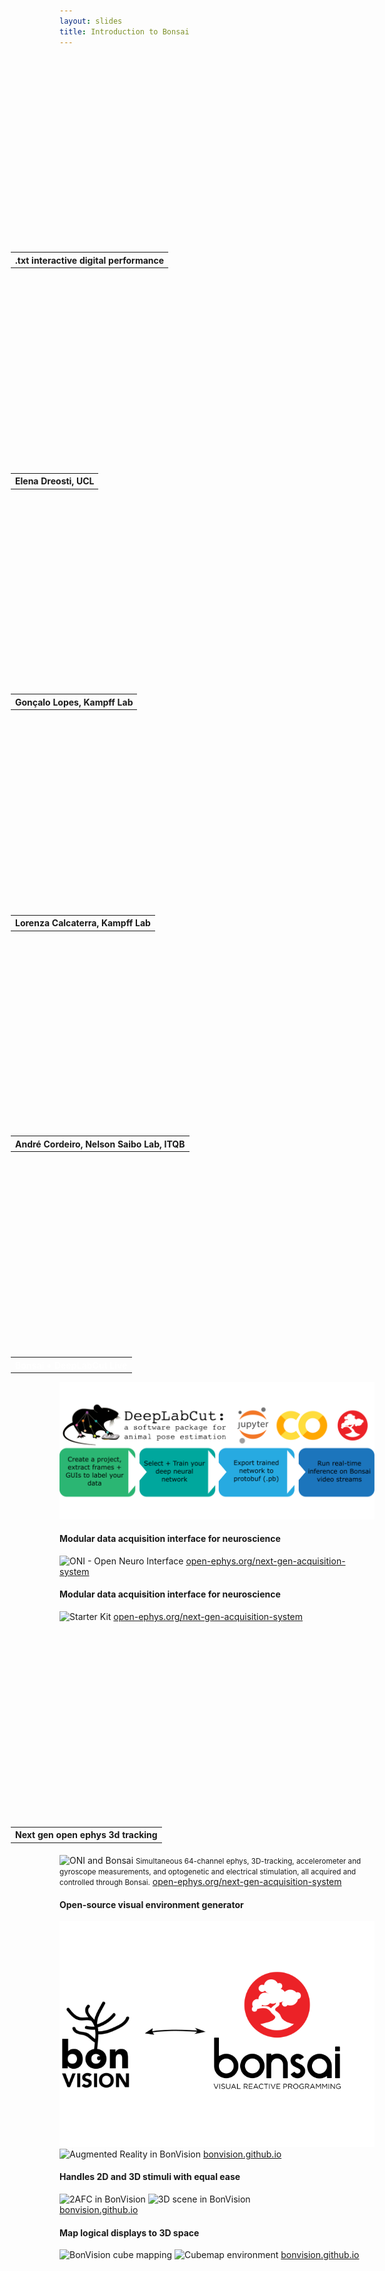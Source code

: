 ```yaml
---
layout: slides
title: Introduction to Bonsai
---
```


<section data-markdown data-separator="^\n---\n$" data-separator-vertical="^\n--\n$">
<script type="text/template">

![Bonsai](./assets/images/bonsai-lettering.svg)

### A Visual Language for  
### Scientific Experimentation
<table style="width: 100%;">
  <tr>
    <td width="33%" align="center" style="vertical-align:middle">Gonçalo Lopes</td>
    <td width="33%" align="center" style="vertical-align:top"><a href="https://bonsai-rx.org"><strong>bonsai-rx.org</strong></a></td>
    <td width="33%" align="center" style="vertical-align:middle"><a href="https://neurogears.org"><img alt="NeuroGEARS" src="./assets/images/neurogears.svg"/></a></td>
  </tr>
</table>

---

### Biology and rapid prototyping

On the nature of experimental tools:

* Accessible
<!-- .element: class="fragment" data-fragment-index="1" -->
<!-- Accessible both in the sense that everyone can use... (so many walks of life in neuroscience) -->
<!-- ... but also in the sense that they can be understood. (using a tool with understanding is transformative) -->
* Forward-thinking
<!-- .element: class="fragment" data-fragment-index="2" -->
<!--  We want our tools to push the bar of what we can measure... (vastly underpowered tools) -->
<!--  ... but equally importantly we want them to challenge and surprise us. (surprise is the basis of discovery) -->
* Versatile
<!-- .element: class="fragment" data-fragment-index="3" -->
<!--  We need to combine tools in all sorts of ways... (crazy neuro experiments) -->
<!--  ... but also be inclusive to modifications and new demands -->

---

![Devices compatible with Bonsai](./assets/images/bonsai-applications.svg)

</script>
</section>

<!-- Raw HTML for embedded iframe backgrounds -->
<section data-background="#000000">
    <section data-background-iframe="https://www.youtube.com/embed/qXcIZ1R68SQ?controls=0&amp;enablejsapi=1&amp;autoplay=1&amp;loop=1&amp;playlist=qXcIZ1R68SQ&amp;showinfo=0&amp;rel=0&amp;html5=1">
    </section>
    <section data-background-iframe="https://www.youtube.com/embed/jKB0d9vsfgA?controls=0&amp;enablejsapi=1&amp;autoplay=1&amp;loop=1&amp;start=108&amp;playlist=jKB0d9vsfgA&amp;showinfo=0&amp;rel=0&amp;html5=1">
      <table style="height: 20%; margin-top: 65%; margin-left: -78px;">
        <tr><th>.txt interactive digital performance</th></tr>
      </table>
    </section>
    <section data-background-iframe="https://www.youtube.com/embed/4q9mFkZ3J_g?controls=0&amp;enablejsapi=1&amp;autoplay=1&amp;loop=1&amp;playlist=4q9mFkZ3J_g&amp;showinfo=0&amp;rel=0&amp;html5=1">
      <table style="height: 20%; margin-top: 65%; margin-left: -78px;">
        <tr><th>Elena Dreosti, UCL</th></tr>
      </table>
    </section>
    <section data-background-iframe="https://www.youtube.com/embed/wwU6TzUJxNU?controls=0&amp;enablejsapi=1&amp;autoplay=1&amp;loop=1&amp;playlist=wwU6TzUJxNU&amp;showinfo=0&amp;rel=0&amp;html5=1">
      <table style="height: 20%; margin-top: 65%; margin-left: -78px;">
        <tr><th>Gonçalo Lopes, Kampff Lab</th></tr>
      </table>
    </section>
    <section data-background-iframe="https://www.youtube.com/embed/qXqAXgXJPmo?controls=0&amp;enablejsapi=1&amp;autoplay=1&amp;showinfo=0&amp;rel=0&amp;html5=1">
      <table style="height: 20%; margin-top: 65%; margin-left: -78px;">
        <tr><th>Lorenza Calcaterra, Kampff Lab</th></tr>
      </table>
    </section>
    <section data-background-iframe="https://www.youtube.com/embed/nH41R0_RUgc?controls=0&amp;enablejsapi=1&amp;autoplay=1&amp;loop=1&amp;playlist=nH41R0_RUgc&amp;showinfo=0&amp;rel=0&amp;html5=1">
      <table style="height: 20%; margin-top: 65%; margin-left: -78px;">
        <tr><th>André Cordeiro, Nelson Saibo Lab, ITQB</th></tr>
      </table>
    </section>
</section>

<section data-markdown data-separator="^\n---\n$" data-separator-vertical="^\n--\n$">
<script type="text/template">

![Bonsai workflow editor](./assets/images/editor.jpg)

---

<!-- .element: data-transition="default none" -->
#### A metaphor for observable sequences

<img alt="Nasa twitter account" src="./assets/images/nasatwitter.jpg" width="400"/>

--

<!-- .element: data-transition="none" -->
#### A metaphor for observable sequences

<img alt="Webcam twitter account" src="./assets/images/webcamtwitter.jpg" width="400"/>

---

<!-- .element: data-transition="default none" -->
![Workflow](./assets/images/cameracapture.svg)
<!-- .element: style="display: inline-block; vertical-align: middle;" -->
![Marble diagram](./assets/images/framepicker-marblecanvas.svg)
<!-- .element: style="display: inline-block; vertical-align: middle;" -->

--

<!-- .element: data-transition="default none" -->
![Workflow](./assets/images/graycam.svg)
<!-- .element: style="display: inline-block; vertical-align: middle;" -->
![Marble diagram](./assets/images/graycam-marble.svg)
<!-- .element: class="fragment" style="display: inline-block; vertical-align: middle;" -->

--

<!-- .element: data-transition="default none" -->
![Workflow](./assets/images/framepicker-key.svg)
<!-- .element: style="display: inline-block; vertical-align: middle;" -->
![Marble diagram](./assets/images/framepicker-marblecanvas.svg)
<!-- .element: style="display: inline-block; vertical-align: middle;" -->

--

<!-- .element: data-transition="default none" -->
![Workflow](./assets/images/framepicker-capture.svg)
<!-- .element: style="display: inline-block; vertical-align: middle;" -->
![Marble diagram](./assets/images/cameracapture-marble.svg)
<!-- .element: style="display: inline-block; vertical-align: middle;" -->

--

<!-- .element: data-transition="none" -->
![Workflow](./assets/images/framepicker-grayscale.svg)
<!-- .element: style="display: inline-block; vertical-align: middle;" -->
![Marble diagram](./assets/images/grayscalefile.svg)
<!-- .element: style="display: inline-block; vertical-align: middle;" -->

--

<!-- .element: data-transition="none" -->
![Workflow](./assets/images/framepicker-grayscale.svg)
<!-- .element: style="display: inline-block; vertical-align: middle;" -->
![Marble diagram](./assets/images/grayscaletransform.svg)
<!-- .element: style="display: inline-block; vertical-align: middle;" -->

--

<!-- .element: data-transition="none" -->
![Workflow](./assets/images/framepicker-sample.svg)
<!-- .element: style="display: inline-block; vertical-align: middle;" -->
![Marble diagram](./assets/images/sample.svg)
<!-- .element: style="display: inline-block; vertical-align: middle;" -->

--

<!-- .element: data-transition="none" -->
![Workflow](./assets/images/framepicker-saveimage.svg)
<!-- .element: style="display: inline-block; vertical-align: middle;" -->
![Marble diagram](./assets/images/saveimage.svg)
<!-- .element: style="display: inline-block; vertical-align: middle;" -->

--

<!-- .element: data-transition="none" -->
![Workflow](./assets/images/framepicker-saveimage.svg)
<!-- .element: style="display: inline-block; vertical-align: middle;" -->
![Marble diagram](./assets/images/saveimagesink.svg)
<!-- .element: style="display: inline-block; vertical-align: middle;" -->

--

<!-- .element: data-transition="none" -->
![Workflow](./assets/images/framepicker-key.svg)
<!-- .element: style="display: inline-block; vertical-align: middle;" -->
![Marble diagram](./assets/images/framepicker-marblecanvas.svg)
<!-- .element: style="display: inline-block; vertical-align: middle;" -->

--

<!-- .element: data-transition="none" -->
![Workflow](./assets/images/framepicker.svg)
<!-- .element: style="display: inline-block; vertical-align: middle;" -->
![Marble diagram](./assets/images/conditionkey.svg)
<!-- .element: class="fragment" style="display: inline-block; vertical-align: middle;" -->

---

<!-- .element: data-transition="default none" -->
##### Operator Categories

![Operator categories](./assets/images/categories-simple.svg)
<!-- .element: style="padding: 30px; display: inline-block; vertical-align: middle;" -->

--

<!-- .element: data-transition="none" -->
##### Operator Categories

![Operator categories](./assets/images/categories.svg)
<!-- .element: style="padding: 30px; display: inline-block; vertical-align: middle;" -->

---

###### Skip

![Skip](./assets/images/skip.svg)

---

###### Take

![Take](./assets/images/take.svg)

---

###### SkipUntil

![SkipUntil](./assets/images/skipuntil.svg)

---

###### TakeUntil

![TakeUntil](./assets/images/takeuntil.svg)

---

###### CombineLatest

![CombineLatest](./assets/images/combinelatest.svg)

---

<!-- .element: data-transition="default none" -->
###### Transform

![Transform](./assets/images/transform.svg)

--

<!-- .element: data-transition="default none" -->
###### Select

![Select](./assets/images/select.svg)

--

<!-- .element: data-transition="none default" -->
###### SelectMany

![SelectMany](./assets/images/selectmany.svg)

--

<!-- .element: data-transition="none default" -->
###### SelectMany: Play audio on cue

![SelectMany](./assets/images/selectmany-playsound-1.svg)

--

<!-- .element: data-transition="none default" -->
###### SelectMany: Play audio on cue

![SelectMany](./assets/images/selectmany-playsound-2.svg)

---

<!-- .element: data-transition="default none" -->
###### TriggeredWindow

![TriggeredWindow](./assets/images/triggeredwindow.svg)

--

<!-- .element: data-transition="none default" -->
###### TriggeredWindow: Record triggered video

![SelectMany](./assets/images/triggeredwindow-recordclip.svg)

---

<!-- .element: data-transition="default fade-out" -->
![Bonsai in systems neuroscience](./assets/images/bonsai-open.svg)

--

<!-- .element: data-transition="fade-in none" -->
![Devices compatible with Bonsai](./assets/images/bonsai-devices.svg)

</script>
</section>

<!-- Raw HTML for embedded iframe backgrounds -->
<section>
  <section data-background-iframe="https://www.youtube.com/embed/0aachcS0CUY?controls=0&amp;enablejsapi=1&amp;autoplay=1&amp;loop=1&amp;playlist=wwU6TzUJxNU&amp;showinfo=0&amp;rel=0&amp;html5=1">
    <table style="height: 20%; margin-top: 65%; margin-left: -78px; color: white;">
      <tr><th>Bonsai + DeepLabCut Live</th></tr>
    </table>
  </section>
  <section>
    <img src="./assets/images/bonsai-dlc.svg" alt="DLC Pipeline">
  </section>
</section>

<section data-markdown data-separator="^\n---\n$" data-separator-vertical="^\n--\n$">
<script type="text/template">

#### Hardware sync all devices on acquisition
![Harp-Bonsai](./assets/images/bonsai-harp.svg)
![Clock Synchronizer](https://lh5.googleusercontent.com/j6odihyk6Hp5gVbMj7yJNQqLA-4wgTrgkOyixvtUIqyqj7maJgsyrJxNdpJu0ox1FZf3GYiIhd6zdY1Rd5vvfEFJrF9Til-h2eqQ4ZYH4PRNqgOLeA=w371)

Clock deviation: ± 44 µs

</script>
</section>

<!-- Raw HTML for embedded iframe backgrounds -->
<section>
  <section data-transition="fade-out fade-in">
    <h4>Modular data acquisition interface for neuroscience</h4>
    <img src="https://images.squarespace-cdn.com/content/v1/53039db8e4b0649958e13c7b/1574273113210-4CX9F2C8RR2CVILOW4VQ/ke17ZwdGBToddI8pDm48kGuuwVLPS_RP0tQbXFCYQD0UqsxRUqqbr1mOJYKfIPR7LoDQ9mXPOjoJoqy81S2I8N_N4V1vUb5AoIIIbLZhVYwL8IeDg6_3B-BRuF4nNrNcQkVuAT7tdErd0wQFEGFSnDI_fzWSjG-nTaKLKwXhqxN-PosbykKAe4VpyL0BddSzrVR2hKTmxZKiCvfb0xUQVA/common_interface_header.png?format=1500w" alt="ONI - Open Neuro Interface" />
    <a href="https://open-ephys.org/next-gen-acquisition-system">open-ephys.org/next-gen-acquisition-system</a>
  </section>
  <section data-transition="fade-out fade-in">
    <h4>Modular data acquisition interface for neuroscience</h4>
    <img src="https://images.squarespace-cdn.com/content/v1/53039db8e4b0649958e13c7b/1574733798710-FEMR4HF1R5I4J8BX8UEB/ke17ZwdGBToddI8pDm48kA47qaxzGU3oa60Mv3IrElh7gQa3H78H3Y0txjaiv_0fDoOvxcdMmMKkDsyUqMSsMWxHk725yiiHCCLfrh8O1z4YTzHvnKhyp6Da-NYroOW3ZGjoBKy3azqku80C789l0hGaawTDWlunVGEFKwsEdnE_ZbuhWuTjDl9Hn0Vaidb23CyzgPgNZ_l0zINYXrCLdg/image%2B%25283%2529.jpg?format=1500w" alt="Starter Kit">
    <a href="https://open-ephys.org/next-gen-acquisition-system">open-ephys.org/next-gen-acquisition-system</a>
  </section>
  <section data-background-iframe="https://www.youtube.com/embed/8xC404aTSUo?controls=0&amp;enablejsapi=1&amp;autoplay=1&amp;loop=1&amp;playlist=wwU6TzUJxNU&amp;showinfo=0&amp;rel=0&amp;html5=1">
    <table style="height: 20%; margin-top: 65%; margin-left: -78px;">
      <tr><th>Next gen open ephys 3d tracking</th></tr>
    </table>
  </section>
  <section>
    <h4></h4>
    <img src="https://images.squarespace-cdn.com/content/v1/53039db8e4b0649958e13c7b/1563647325514-888R4JTXR232PAGYQT0U/ke17ZwdGBToddI8pDm48kB3IFERSih8gSc9gwbTEaQN7gQa3H78H3Y0txjaiv_0fDoOvxcdMmMKkDsyUqMSsMWxHk725yiiHCCLfrh8O1z4YTzHvnKhyp6Da-NYroOW3ZGjoBKy3azqku80C789l0qwNYAhhCBGzdWC7lMoYU-ya3ojHJMwcNa85ssvbLJl-kO2cj3f-oxvdCV5LnVd2Cw/image-asset.png?format=750w" alt="ONI and Bonsai">
    <small>Simultaneous 64-channel ephys, 3D-tracking, accelerometer and gyroscope measurements, and optogenetic and electrical stimulation, all acquired and controlled through Bonsai.</small>
    <a href="https://open-ephys.org/next-gen-acquisition-system">open-ephys.org/next-gen-acquisition-system</a>
  </section>
</section>

<!-- Raw HTML for embedded iframe backgrounds -->
<section>
  <section data-transition="fade-out fade-in">
    <h4>Open-source visual environment generator</h4>
    <img src="./assets/images/bonsai-bonvision.svg" alt="BonVision-Bonsai" />
    <img src="https://bonvision.github.io/assets/Images/Demos/DemoAR_v3.gif" width="50%" alt="Augmented Reality in BonVision" />
    <a href="https://bonvision.github.io/">bonvision.github.io</a>
  </section>
  <section data-transition="fade-out fade-in">
    <h4>Handles 2D and 3D stimuli with equal ease</h4>
    <img src="https://bonvision.github.io/assets/Images/Demos/2AFC.gif" alt="2AFC in BonVision" width="45%" />
    <img src="https://bonvision.github.io/assets/Images/DemoGIFs/MonkeyGrating.gif" alt="3D scene in BonVision" width="45%" /><br>
    <a href="https://bonvision.github.io/">bonvision.github.io</a>
  </section>
  <section>
    <h4>Map logical displays to 3D space</h4>
    <img src="https://bonvision.github.io/assets/Images/DisplayLogic/CubeMapSkybox.png" alt="BonVision cube mapping" width="45%" />
    <img src="https://bonvision.github.io/assets/Images/DisplayLogic/CubemapEnvironment.gif" alt="Cubemap environment" width="45%" />
    <a href="https://bonvision.github.io/">bonvision.github.io</a>
  </section>
</section>

<section data-markdown data-separator="^\n---\n$" data-separator-vertical="^\n--\n$">
<script type="text/template">

### Questions / Brainstorm

![Bonsai](./assets/images/bonsai-lettering.svg)

</script>
</section>